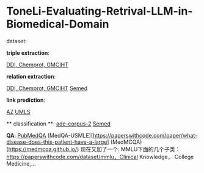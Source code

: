 # ToneLi-Evaluating-Retrival-LLM-in-Biomedical-Domain


dataset: 

**triple extraction**:

[DDI, Chemprot, GMCIHT](https://github.com/ToneLi/PETAILOR-for-bio-triple-extraction/tree/main/dataset)

**relation extraction**:  

[DDI, Chemprot, GMCIHT](https://github.com/ToneLi/PETAILOR-for-bio-triple-extraction/tree/main/dataset)
[Semed](https://github.com/ToneLi/SemMedDB/tree/main/data_progress/final_data)

**link prediction**:

[AZ]()
[UMLS]()

** classification **:
[ade-corpus-2](https://huggingface.co/datasets/ade_corpus_v2)
[Semed](https://github.com/ToneLi/SemMedDB/tree/main/data_progress/final_data)

**QA**:
[PubMedQA](https://pubmedqa.github.io/)
(MedQA-USMLE)[https://paperswithcode.com/paper/what-disease-does-this-patient-have-a-large]
(MedMCQA)[https://medmcqa.github.io/)
现在又加了一个: MMLU下面的几个子类：https://paperswithcode.com/dataset/mmlu，Clinical Knowledge， College Medicine,...
